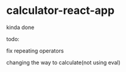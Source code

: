 # calculator-react-app
 
kinda done


todo:


fix repeating operators


changing the way to calculate(not using eval)